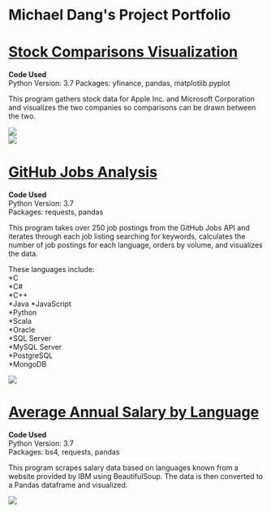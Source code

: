 # Michael Dang's Project Portfolio  

# [Stock Comparisons Visualization](https://github.com/mddang3/Projects/blob/9b29b866b9d95ec1c3d5358d2c85c52569b2b1f5/Stock%20Tracker.ipynb)  

**Code Used**  
Python Version: 3.7
Packages: yfinance, pandas, matplotlib.pyplot

This program gathers stock data for Apple Inc. and Microsoft Corporation and visualizes the two companies so comparisons can be drawn between the two.  

![](https://github.com/mddang3/Projects/blob/a7f5dbf37c2078101193a7d25a35b05acb70ac8c/stock%20price%20img.png)  
![](https://github.com/mddang3/Projects/blob/a7f5dbf37c2078101193a7d25a35b05acb70ac8c/div%20yield%20img.png)

# [GitHub Jobs Analysis](https://github.com/mddang3/Projects/blob/c119ad79365a647e1fb158cd4190a306106dadd7/GithubJobs.ipynb)

**Code Used**  
Python Version: 3.7  
Packages: requests, pandas 

This program takes over 250 job postings from the GitHub Jobs API and iterates through each job listing searching for keywords, calculates the number of job postings for each language, orders by volume, and visualizes the data.  
  
These languages include:  
*C  
*C#  
*C++  
*Java
*JavaScript  
*Python  
*Scala  
*Oracle  
*SQL Server  
*MySQL Server  
*PostgreSQL  
*MongoDB  

![](https://github.com/mddang3/Projects/blob/3ca0197dabd2b1aabd9ab0fc0840fc401e209d2d/Average%20Annual%20Salary%20by%20Language.png)
 
# [Average Annual Salary by Language](https://github.com/mddang3/Projects/blob/61533a292966b2f8c5e7ff9d008859c1cfd9778d/WebScraping.ipynb)  

**Code Used**  
Python Version: 3.7  
Packages: bs4, requests, pandas

This program scrapes salary data based on languages known from a website provided by IBM using BeautifulSoup. The data is then converted to a Pandas dataframe and visualized.

![](https://github.com/mddang3/Projects/blob/23df65aa93a8f7c4eab56ad70e14f3e75f4bf434/Number%20of%20Jobs.png)
